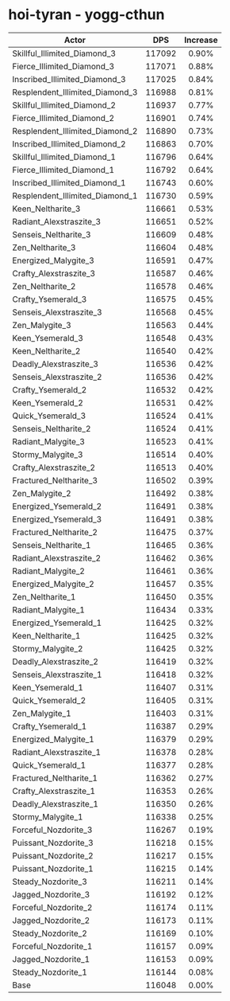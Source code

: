 # hoi-tyran - yogg-cthun
| Actor | DPS | Increase |
|---|:---:|:---:|
|Skillful_Illimited_Diamond_3|117092|0.90%|
|Fierce_Illimited_Diamond_3|117071|0.88%|
|Inscribed_Illimited_Diamond_3|117025|0.84%|
|Resplendent_Illimited_Diamond_3|116988|0.81%|
|Skillful_Illimited_Diamond_2|116937|0.77%|
|Fierce_Illimited_Diamond_2|116901|0.74%|
|Resplendent_Illimited_Diamond_2|116890|0.73%|
|Inscribed_Illimited_Diamond_2|116863|0.70%|
|Skillful_Illimited_Diamond_1|116796|0.64%|
|Fierce_Illimited_Diamond_1|116792|0.64%|
|Inscribed_Illimited_Diamond_1|116743|0.60%|
|Resplendent_Illimited_Diamond_1|116730|0.59%|
|Keen_Neltharite_3|116661|0.53%|
|Radiant_Alexstraszite_3|116651|0.52%|
|Senseis_Neltharite_3|116609|0.48%|
|Zen_Neltharite_3|116604|0.48%|
|Energized_Malygite_3|116591|0.47%|
|Crafty_Alexstraszite_3|116587|0.46%|
|Zen_Neltharite_2|116578|0.46%|
|Crafty_Ysemerald_3|116575|0.45%|
|Senseis_Alexstraszite_3|116568|0.45%|
|Zen_Malygite_3|116563|0.44%|
|Keen_Ysemerald_3|116548|0.43%|
|Keen_Neltharite_2|116540|0.42%|
|Deadly_Alexstraszite_3|116536|0.42%|
|Senseis_Alexstraszite_2|116536|0.42%|
|Crafty_Ysemerald_2|116532|0.42%|
|Keen_Ysemerald_2|116531|0.42%|
|Quick_Ysemerald_3|116524|0.41%|
|Senseis_Neltharite_2|116524|0.41%|
|Radiant_Malygite_3|116523|0.41%|
|Stormy_Malygite_3|116514|0.40%|
|Crafty_Alexstraszite_2|116513|0.40%|
|Fractured_Neltharite_3|116502|0.39%|
|Zen_Malygite_2|116492|0.38%|
|Energized_Ysemerald_2|116491|0.38%|
|Energized_Ysemerald_3|116491|0.38%|
|Fractured_Neltharite_2|116475|0.37%|
|Senseis_Neltharite_1|116465|0.36%|
|Radiant_Alexstraszite_2|116462|0.36%|
|Radiant_Malygite_2|116461|0.36%|
|Energized_Malygite_2|116457|0.35%|
|Zen_Neltharite_1|116450|0.35%|
|Radiant_Malygite_1|116434|0.33%|
|Energized_Ysemerald_1|116425|0.32%|
|Keen_Neltharite_1|116425|0.32%|
|Stormy_Malygite_2|116425|0.32%|
|Deadly_Alexstraszite_2|116419|0.32%|
|Senseis_Alexstraszite_1|116418|0.32%|
|Keen_Ysemerald_1|116407|0.31%|
|Quick_Ysemerald_2|116405|0.31%|
|Zen_Malygite_1|116403|0.31%|
|Crafty_Ysemerald_1|116387|0.29%|
|Energized_Malygite_1|116379|0.29%|
|Radiant_Alexstraszite_1|116378|0.28%|
|Quick_Ysemerald_1|116377|0.28%|
|Fractured_Neltharite_1|116362|0.27%|
|Crafty_Alexstraszite_1|116353|0.26%|
|Deadly_Alexstraszite_1|116350|0.26%|
|Stormy_Malygite_1|116338|0.25%|
|Forceful_Nozdorite_3|116267|0.19%|
|Puissant_Nozdorite_3|116218|0.15%|
|Puissant_Nozdorite_2|116217|0.15%|
|Puissant_Nozdorite_1|116215|0.14%|
|Steady_Nozdorite_3|116211|0.14%|
|Jagged_Nozdorite_3|116192|0.12%|
|Forceful_Nozdorite_2|116174|0.11%|
|Jagged_Nozdorite_2|116173|0.11%|
|Steady_Nozdorite_2|116169|0.10%|
|Forceful_Nozdorite_1|116157|0.09%|
|Jagged_Nozdorite_1|116153|0.09%|
|Steady_Nozdorite_1|116144|0.08%|
|Base|116048|0.00%|
